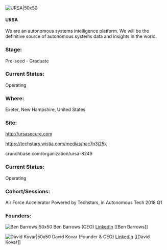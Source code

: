 

![URSA|50x50](https://apimg.techstars.com/connect/images/image_files/5a32c050c9aec76b9c00000b/original/URSA-Logo.png)

#### URSA
We are an autonomous systems intelligence platform. We will be the definitive source of autonomous systems data and insights in the world.

### Stage: 
Pre-seed - Graduate 

### Current Status: 
Operating

### Where:
Exeter, New Hampshire, United States

### Site:
http://ursasecure.com

https://techstars.wistia.com/medias/hac7n3j25k

crunchbase.com/organization/ursa-8249

### Current Status: 
Operating

### Cohort/Sessions: 
Air Force Accelerator Powered by Techstars, in Autonomous Tech 2018 Q1

### Founders: 

![Ben Barrows|50x50](https://apimg.techstars.com/connect/images/image_files/5a6a7a319c66a90aaa00000d/original/Fletcher_033115_3361.jpg) Ben Barrows (CEO) [LinkedIn](https://linkedin.com/in/ben-barrows-92602a2) [[Ben Barrows]]

![David Kovar|50x50](https://apimg.techstars.com/connect/images/image_files/5a32bdc8c9aec76b9c000008/original/headshot_-tiny.jpg) David Kovar (Founder & CEO) [LinkedIn](https://linkedin.com/in/davidkovar) [[David Kovar]]


